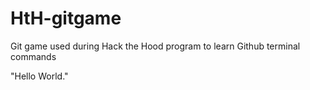 # HtH-gitgame
Git game used during Hack the Hood program to learn Github terminal commands

"Hello World."
